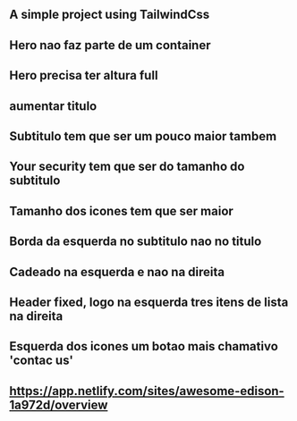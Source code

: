 ## A simple project using TailwindCss

## Hero nao faz parte de um container

## Hero precisa ter altura full

## aumentar titulo

## Subtitulo tem que ser um pouco maior tambem

## Your security tem que ser do tamanho do subtitulo

## Tamanho dos icones tem que ser maior

## Borda da esquerda no subtitulo nao no titulo

## Cadeado na esquerda e nao na direita

## Header fixed, logo na esquerda tres itens de lista na direita

## Esquerda dos icones um botao mais chamativo 'contac us'

## https://app.netlify.com/sites/awesome-edison-1a972d/overview

